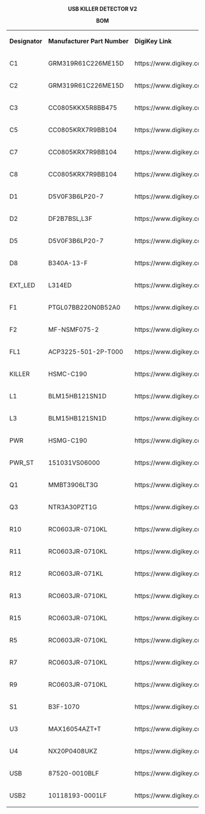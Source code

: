 <p align="center">
    <strong>USB KILLER DETECTOR V2</strong>
</p>
<p align="center">
    <strong></strong>
</p>
<p align="center">
    <strong>BOM</strong>
</p>
<table border="0" cellspacing="0" cellpadding="0" width="1333">
    <tbody>
        <tr>
            <td width="75" nowrap="" valign="bottom">
                <p>
                    <strong>Designator</strong>
                </p>
            </td>
            <td width="177" nowrap="" valign="bottom">
                <p>
                    <strong>Manufacturer Part Number</strong>
                </p>
            </td>
            <td width="1049" nowrap="" valign="bottom">
                <p>
                    <strong>DigiKey Link</strong>
                </p>
            </td>
            <td width="32" nowrap="" valign="bottom">
                <p>
                    <strong>Qty</strong>
                </p>
            </td>
        </tr>
        <tr>
            <td width="75" nowrap="" valign="bottom">
                <p>
                    C1
                </p>
            </td>
            <td width="177" nowrap="" valign="bottom">
                <p>
                    GRM319R61C226ME15D
                </p>
            </td>
            <td width="1049" nowrap="" valign="bottom">
                <p>
                    https://www.digikey.com/en/products/detail/murata-electronics/GRM319R61C226ME15D/4905568?s=N4IgTCBcDaIOICUCyBmAjATgQNjQYTDGyQFE0BWAERAF0BfIA
                </p>
            </td>
            <td width="32" nowrap="" valign="bottom">
                <p align="center">
                    1
                </p>
            </td>
        </tr>
        <tr>
            <td width="75" nowrap="" valign="bottom">
                <p>
                    C2
                </p>
            </td>
            <td width="177" nowrap="" valign="bottom">
                <p>
                    GRM319R61C226ME15D
                </p>
            </td>
            <td width="1049" nowrap="" valign="bottom">
                <p>
                    https://www.digikey.com/en/products/detail/murata-electronics/GRM319R61C226ME15D/4905568?s=N4IgTCBcDaIOICUCyBmAjATgQNjQYTDGyQFE0BWAERAF0BfIA
                </p>
            </td>
            <td width="32" nowrap="" valign="bottom">
                <p align="center">
                    1
                </p>
            </td>
        </tr>
        <tr>
            <td width="75" nowrap="" valign="bottom">
                <p>
                    C3
                </p>
            </td>
            <td width="177" nowrap="" valign="bottom">
                <p>
                    CC0805KKX5R8BB475
                </p>
            </td>
            <td width="1049" nowrap="" valign="bottom">
                <p>
                    https://www.digikey.com/en/products/detail/yageo/CC0805KKX5R8BB475/5195277?s=N4IgTCBcDaIMJwAwA5EFYDSGAaaBKyAQoQCwDsaIAugL5A
                </p>
            </td>
            <td width="32" nowrap="" valign="bottom">
                <p align="center">
                    1
                </p>
            </td>
        </tr>
        <tr>
            <td width="75" nowrap="" valign="bottom">
                <p>
                    C5
                </p>
            </td>
            <td width="177" nowrap="" valign="bottom">
                <p>
                    CC0805KRX7R9BB104
                </p>
            </td>
            <td width="1049" nowrap="" valign="bottom">
                <p>
                    https://www.digikey.com/en/products/detail/yageo/CC0805KRX7R9BB104/302874?s=N4IgTCBcDaIMJwAwA5EFYDSAlAGgdiwE4AhYgRkQBYQBdAXyA
                </p>
            </td>
            <td width="32" nowrap="" valign="bottom">
                <p align="center">
                    1
                </p>
            </td>
        </tr>
        <tr>
            <td width="75" nowrap="" valign="bottom">
                <p>
                    C7
                </p>
            </td>
            <td width="177" nowrap="" valign="bottom">
                <p>
                    CC0805KRX7R9BB104
                </p>
            </td>
            <td width="1049" nowrap="" valign="bottom">
                <p>
                    https://www.digikey.com/en/products/detail/yageo/CC0805KRX7R9BB104/302874?s=N4IgTCBcDaIMJwAwA5EFYDSAlAGgdiwE4AhYgRkQBYQBdAXyA
                </p>
            </td>
            <td width="32" nowrap="" valign="bottom">
                <p align="center">
                    1
                </p>
            </td>
        </tr>
        <tr>
            <td width="75" nowrap="" valign="bottom">
                <p>
                    C8
                </p>
            </td>
            <td width="177" nowrap="" valign="bottom">
                <p>
                    CC0805KRX7R9BB104
                </p>
            </td>
            <td width="1049" nowrap="" valign="bottom">
                <p>
                    https://www.digikey.com/en/products/detail/yageo/CC0805KRX7R9BB104/302874?s=N4IgTCBcDaIMJwAwA5EFYDSAlAGgdiwE4AhYgRkQBYQBdAXyA
                </p>
            </td>
            <td width="32" nowrap="" valign="bottom">
                <p align="center">
                    1
                </p>
            </td>
        </tr>
        <tr>
            <td width="75" nowrap="" valign="bottom">
                <p>
                    D1
                </p>
            </td>
            <td width="177" nowrap="" valign="bottom">
                <p>
                    D5V0F3B6LP20-7
                </p>
            </td>
            <td width="1049" nowrap="" valign="bottom">
                <p>
                    https://www.digikey.com/en/products/detail/diodes-incorporated/D5V0F3B6LP20-7/5255844?s=N4IgTCBcDaICIFYBqAGAYgZgEIDYAyACmCgLQDsIAugL5A
                </p>
            </td>
            <td width="32" nowrap="" valign="bottom">
                <p align="center">
                    1
                </p>
            </td>
        </tr>
        <tr>
            <td width="75" nowrap="" valign="bottom">
                <p>
                    D2
                </p>
            </td>
            <td width="177" nowrap="" valign="bottom">
                <p>
                    DF2B7BSL,L3F
                </p>
            </td>
            <td width="1049" nowrap="" valign="bottom">
                <p>
                    https://www.digikey.com/en/products/detail/toshiba-semiconductor-and-storage/DF2B7BSL-L3F/10663155?s=N4IgTCBcDaICIDEwCEDsyDKAZANFgzAiALoC%2BQA
                </p>
            </td>
            <td width="32" nowrap="" valign="bottom">
                <p align="center">
                    1
                </p>
            </td>
        </tr>
        <tr>
            <td width="75" nowrap="" valign="bottom">
                <p>
                    D5
                </p>
            </td>
            <td width="177" nowrap="" valign="bottom">
                <p>
                    D5V0F3B6LP20-7
                </p>
            </td>
            <td width="1049" nowrap="" valign="bottom">
                <p>
                    https://www.digikey.com/en/products/detail/diodes-incorporated/D5V0F3B6LP20-7/5255844?s=N4IgTCBcDaICIFYBqAGAYgZgEIDYAyACmCgLQDsIAugL5A
                </p>
            </td>
            <td width="32" nowrap="" valign="bottom">
                <p align="center">
                    1
                </p>
            </td>
        </tr>
        <tr>
            <td width="75" nowrap="" valign="bottom">
                <p>
                    D8
                </p>
            </td>
            <td width="177" nowrap="" valign="bottom">
                <p>
                    B340A-13-F
                </p>
            </td>
            <td width="1049" nowrap="" valign="bottom">
                <p>
                    https://www.digikey.com/en/products/detail/diodes-incorporated/B340A-13-F/725015
                </p>
            </td>
            <td width="32" nowrap="" valign="bottom">
                <p align="center">
                    1
                </p>
            </td>
        </tr>
        <tr>
            <td width="75" nowrap="" valign="bottom">
                <p>
                    EXT_LED
                </p>
            </td>
            <td width="177" nowrap="" valign="bottom">
                <p>
                    L314ED
                </p>
            </td>
            <td width="1049" nowrap="" valign="bottom">
                <p>
                    https://www.digikey.com/en/products/detail/american-opto-plus-led/L314ED/13677700?s=N4IgTCBcDaIDIGYCMAWAogERAXQL5A
                </p>
            </td>
            <td width="32" nowrap="" valign="bottom">
                <p align="center">
                    1
                </p>
            </td>
        </tr>
        <tr>
            <td width="75" nowrap="" valign="bottom">
                <p>
                    F1
                </p>
            </td>
            <td width="177" nowrap="" valign="bottom">
                <p>
                    PTGL07BB220N0B52A0
                </p>
            </td>
            <td width="1049" nowrap="" valign="bottom">
                <p>
                    https://www.digikey.com/en/products/detail/murata-electronics/PTGL07BB220N0B52A0/1644689?s=N4IgTCBcDaIAoBUDiAZADAdgEJbGNAcmlgKxgCCaIAugL5A
                </p>
            </td>
            <td width="32" nowrap="" valign="bottom">
                <p align="center">
                    1
                </p>
            </td>
        </tr>
        <tr>
            <td width="75" nowrap="" valign="bottom">
                <p>
                    F2
                </p>
            </td>
            <td width="177" nowrap="" valign="bottom">
                <p>
                    MF-NSMF075-2
                </p>
            </td>
            <td width="1049" nowrap="" valign="bottom">
                <p>
                    https://www.digikey.com/en/products/detail/bourns-inc/MF-NSMF075-2/662809?s=N4IgTCBcDaILIDEC0A5AyogDAdgKxIgF0BfIA
                </p>
            </td>
            <td width="32" nowrap="" valign="bottom">
                <p align="center">
                    1
                </p>
            </td>
        </tr>
        <tr>
            <td width="75" nowrap="" valign="bottom">
                <p>
                    FL1
                </p>
            </td>
            <td width="177" nowrap="" valign="bottom">
                <p>
                    ACP3225-501-2P-T000
                </p>
            </td>
            <td width="1049" nowrap="" valign="bottom">
                <p>
                    https://www.digikey.com/en/products/detail/tdk-corporation/ACP3225-501-2P-T000/4966208?s=N4IgTCBcDaIIIGEAKBmMYCsBaDAGAjFmElgCq4UgC6AvkA
                </p>
            </td>
            <td width="32" nowrap="" valign="bottom">
                <p align="center">
                    1
                </p>
            </td>
        </tr>
        <tr>
            <td width="75" nowrap="" valign="bottom">
                <p>
                    KILLER
                </p>
            </td>
            <td width="177" nowrap="" valign="bottom">
                <p>
                    HSMC-C190
                </p>
            </td>
            <td width="1049" nowrap="" valign="bottom">
                <p>
                    https://www.digikey.com/en/products/detail/broadcom-limited/HSMC-C190/637682?s=N4IgTCBcDaIBIGUCyBhAtCgjATgAwgF0BfIA
                </p>
            </td>
            <td width="32" nowrap="" valign="bottom">
                <p align="center">
                    1
                </p>
            </td>
        </tr>
        <tr>
            <td width="75" nowrap="" valign="bottom">
                <p>
                    L1
                </p>
            </td>
            <td width="177" nowrap="" valign="bottom">
                <p>
                    BLM15HB121SN1D
                </p>
            </td>
            <td width="1049" nowrap="" valign="bottom">
                <p>
                    https://www.digikey.com/en/products/detail/murata-electronics/BLM15HB121SN1D/1016159?s=N4IgTCBcDaIEIBkCyBGArACTisKDKAcigCIgC6AvkA
                </p>
            </td>
            <td width="32" nowrap="" valign="bottom">
                <p align="center">
                    1
                </p>
            </td>
        </tr>
        <tr>
            <td width="75" nowrap="" valign="bottom">
                <p>
                    L3
                </p>
            </td>
            <td width="177" nowrap="" valign="bottom">
                <p>
                    BLM15HB121SN1D
                </p>
            </td>
            <td width="1049" nowrap="" valign="bottom">
                <p>
                    https://www.digikey.com/en/products/detail/murata-electronics/BLM15HB121SN1D/1016159?s=N4IgTCBcDaIEIBkCyBGArACTisKDKAcigCIgC6AvkA
                </p>
            </td>
            <td width="32" nowrap="" valign="bottom">
                <p align="center">
                    1
                </p>
            </td>
        </tr>
        <tr>
            <td width="75" nowrap="" valign="bottom">
                <p>
                    PWR
                </p>
            </td>
            <td width="177" nowrap="" valign="bottom">
                <p>
                    HSMG-C190
                </p>
            </td>
            <td width="1049" nowrap="" valign="bottom">
                <p>
                    https://www.digikey.com/en/products/detail/broadcom-limited/HSMG-C190/637686?s=N4IgTCBcDaIBIGUCyBxAtAYQIwE4AMIAugL5A
                </p>
            </td>
            <td width="32" nowrap="" valign="bottom">
                <p align="center">
                    1
                </p>
            </td>
        </tr>
        <tr>
            <td width="75" nowrap="" valign="bottom">
                <p>
                    PWR_ST
                </p>
            </td>
            <td width="177" nowrap="" valign="bottom">
                <p>
                    151031VS06000
                </p>
            </td>
            <td width="1049" nowrap="" valign="bottom">
                <p>
                    https://www.digikey.com/en/products/detail/w%C3%BCrth-elektronik/151031VS06000/4489988?s=N4IgTCBcDaIIwFY4AYDMcBqBlZA2ZBIAugL5A
                </p>
            </td>
            <td width="32" nowrap="" valign="bottom">
                <p align="center">
                    1
                </p>
            </td>
        </tr>
        <tr>
            <td width="75" nowrap="" valign="bottom">
                <p>
                    Q1
                </p>
            </td>
            <td width="177" nowrap="" valign="bottom">
                <p>
                    MMBT3906LT3G
                </p>
            </td>
            <td width="1049" nowrap="" valign="bottom">
                <p>
                    https://www.digikey.com/en/products/detail/on-semiconductor/MMBT3906LT3G/1481939
                </p>
            </td>
            <td width="32" nowrap="" valign="bottom">
                <p align="center">
                    1
                </p>
            </td>
        </tr>
        <tr>
            <td width="75" nowrap="" valign="bottom">
                <p>
                    Q3
                </p>
            </td>
            <td width="177" nowrap="" valign="bottom">
                <p>
                    NTR3A30PZT1G
                </p>
            </td>
            <td width="1049" nowrap="" valign="bottom">
                <p>
                    https://www.digikey.com/en/products/detail/on-semiconductor/NTR3A30PZT1G/4848848?s=N4IgTCBcDaIHIBUBKBmAgigDABQFoIEYBxEAXQF8g
                </p>
            </td>
            <td width="32" nowrap="" valign="bottom">
                <p align="center">
                    1
                </p>
            </td>
        </tr>
        <tr>
            <td width="75" nowrap="" valign="bottom">
                <p>
                    R10
                </p>
            </td>
            <td width="177" nowrap="" valign="bottom">
                <p>
                    RC0603JR-0710KL
                </p>
            </td>
            <td width="1049" nowrap="" valign="bottom">
                <p>
                    https://www.digikey.com/en/products/detail/yageo/RC0603JR-0710KL/726700?s=N4IgTCBcDaIEoGEAMA2JBmAUnAtEg7AIxIDSAMiALoC%2BQA
                </p>
            </td>
            <td width="32" nowrap="" valign="bottom">
                <p align="center">
                    1
                </p>
            </td>
        </tr>
        <tr>
            <td width="75" nowrap="" valign="bottom">
                <p>
                    R11
                </p>
            </td>
            <td width="177" nowrap="" valign="bottom">
                <p>
                    RC0603JR-0710KL
                </p>
            </td>
            <td width="1049" nowrap="" valign="bottom">
                <p>
                    https://www.digikey.com/en/products/detail/yageo/RC0603JR-0710KL/726700?s=N4IgTCBcDaIEoGEAMA2JBmAUnAtEg7AIxIDSAMiALoC%2BQA
                </p>
            </td>
            <td width="32" nowrap="" valign="bottom">
                <p align="center">
                    1
                </p>
            </td>
        </tr>
        <tr>
            <td width="75" nowrap="" valign="bottom">
                <p>
                    R12
                </p>
            </td>
            <td width="177" nowrap="" valign="bottom">
                <p>
                    RC0603JR-071KL
                </p>
            </td>
            <td width="1049" nowrap="" valign="bottom">
                <p>
                    https://www.digikey.com/en/products/detail/yageo/RC0603JR-071KL/726677?s=N4IgTCBcDaIEoGEAMA2JBmAUnAtEg7AIwDSAMiALoC%2BQA
                </p>
            </td>
            <td width="32" nowrap="" valign="bottom">
                <p align="center">
                    1
                </p>
            </td>
        </tr>
        <tr>
            <td width="75" nowrap="" valign="bottom">
                <p>
                    R13
                </p>
            </td>
            <td width="177" nowrap="" valign="bottom">
                <p>
                    RC0603JR-0710KL
                </p>
            </td>
            <td width="1049" nowrap="" valign="bottom">
                <p>
                    https://www.digikey.com/en/products/detail/yageo/RC0603JR-0710KL/726700?s=N4IgTCBcDaIEoGEAMA2JBmAUnAtEg7AIxIDSAMiALoC%2BQA
                </p>
            </td>
            <td width="32" nowrap="" valign="bottom">
                <p align="center">
                    1
                </p>
            </td>
        </tr>
        <tr>
            <td width="75" nowrap="" valign="bottom">
                <p>
                    R15
                </p>
            </td>
            <td width="177" nowrap="" valign="bottom">
                <p>
                    RC0603JR-0710KL
                </p>
            </td>
            <td width="1049" nowrap="" valign="bottom">
                <p>
                    https://www.digikey.com/en/products/detail/yageo/RC0603JR-0710KL/726700?s=N4IgTCBcDaIEoGEAMA2JBmAUnAtEg7AIxIDSAMiALoC%2BQA
                </p>
            </td>
            <td width="32" nowrap="" valign="bottom">
                <p align="center">
                    1
                </p>
            </td>
        </tr>
        <tr>
            <td width="75" nowrap="" valign="bottom">
                <p>
                    R5
                </p>
            </td>
            <td width="177" nowrap="" valign="bottom">
                <p>
                    RC0603JR-0710KL
                </p>
            </td>
            <td width="1049" nowrap="" valign="bottom">
                <p>
                    https://www.digikey.com/en/products/detail/yageo/RC0603JR-0710KL/726700?s=N4IgTCBcDaIEoGEAMA2JBmAUnAtEg7AIxIDSAMiALoC%2BQA
                </p>
            </td>
            <td width="32" nowrap="" valign="bottom">
                <p align="center">
                    1
                </p>
            </td>
        </tr>
        <tr>
            <td width="75" nowrap="" valign="bottom">
                <p>
                    R7
                </p>
            </td>
            <td width="177" nowrap="" valign="bottom">
                <p>
                    RC0603JR-0710KL
                </p>
            </td>
            <td width="1049" nowrap="" valign="bottom">
                <p>
                    https://www.digikey.com/en/products/detail/yageo/RC0603JR-0710KL/726700?s=N4IgTCBcDaIEoGEAMA2JBmAUnAtEg7AIxIDSAMiALoC%2BQA
                </p>
            </td>
            <td width="32" nowrap="" valign="bottom">
                <p align="center">
                    1
                </p>
            </td>
        </tr>
        <tr>
            <td width="75" nowrap="" valign="bottom">
                <p>
                    R9
                </p>
            </td>
            <td width="177" nowrap="" valign="bottom">
                <p>
                    RC0603JR-0710KL
                </p>
            </td>
            <td width="1049" nowrap="" valign="bottom">
                <p>
                    https://www.digikey.com/en/products/detail/yageo/RC0603JR-0710KL/726700?s=N4IgTCBcDaIEoGEAMA2JBmAUnAtEg7AIxIDSAMiALoC%2BQA
                </p>
            </td>
            <td width="32" nowrap="" valign="bottom">
                <p align="center">
                    1
                </p>
            </td>
        </tr>
        <tr>
            <td width="75" nowrap="" valign="bottom">
                <p>
                    S1
                </p>
            </td>
            <td width="177" nowrap="" valign="bottom">
                <p>
                    B3F-1070
                </p>
            </td>
            <td width="1049" nowrap="" valign="bottom">
                <p>
                    https://www.digikey.com/en/products/detail/omron-electronics-inc-emc-div/B3F-1070/38362?s=N4IgTCBcDaIEIGYBiBaAjABgOwZAXQF8g
                </p>
            </td>
            <td width="32" nowrap="" valign="bottom">
                <p align="center">
                    1
                </p>
            </td>
        </tr>
        <tr>
            <td width="75" nowrap="" valign="bottom">
                <p>
                    U3
                </p>
            </td>
            <td width="177" nowrap="" valign="bottom">
                <p>
                    MAX16054AZT+T
                </p>
            </td>
            <td width="1049" nowrap="" valign="bottom">
                <p>
                    https://www.digikey.com/en/products/detail/maxim-integrated/MAX16054AZT-T/1938114?s=N4IgTCBcDaILIEEAaBGAbABgKwBYEC0AVAakJAF0BfIA
                </p>
            </td>
            <td width="32" nowrap="" valign="bottom">
                <p align="center">
                    1
                </p>
            </td>
        </tr>
        <tr>
            <td width="75" nowrap="" valign="bottom">
                <p>
                    U4
                </p>
            </td>
            <td width="177" nowrap="" valign="bottom">
                <p>
                    NX20P0408UKZ
                </p>
            </td>
            <td width="1049" nowrap="" valign="bottom">
                <p>
                    https://www.digikey.com/en/products/detail/nxp-usa-inc/NX20P0408UKZ/9955462?s=N4IgTCBcDaIHIA0wAYAKyAsyAcBVA0gFogC6AvkA
                </p>
            </td>
            <td width="32" nowrap="" valign="bottom">
                <p align="center">
                    1
                </p>
            </td>
        </tr>
        <tr>
            <td width="75" nowrap="" valign="bottom">
                <p>
                    USB
                </p>
            </td>
            <td width="177" nowrap="" valign="bottom">
                <p>
                    87520-0010BLF
                </p>
            </td>
            <td width="1049" nowrap="" valign="bottom">
                <p>
                    https://www.digikey.com/en/products/detail/amphenol-icc-fci/87520-0010BLF/1001359?s=N4IgTCBcDaIBwHYCsYAMBaVqCMqBCAMgGIgC6AvkA
                </p>
            </td>
            <td width="32" nowrap="" valign="bottom">
                <p align="center">
                    1
                </p>
            </td>
        </tr>
        <tr>
            <td width="75" nowrap="" valign="bottom">
                <p>
                    USB2
                </p>
            </td>
            <td width="177" nowrap="" valign="bottom">
                <p>
                    10118193-0001LF
                </p>
            </td>
            <td width="1049" nowrap="" valign="bottom">
                <p>
                    https://www.digikey.com/en/products/detail/amphenol-icc-fci/10118193-0001LF/2785388?s=N4IgTCBcDaIIwAY5wBxwJwGYC0C9wBkAxEAXQF8g
                </p>
            </td>
            <td width="32" nowrap="" valign="bottom">
                <p align="center">
                    1
                </p>
            </td>
        </tr>
    </tbody>
</table>

